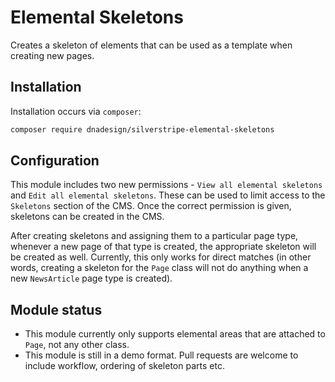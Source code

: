 # Elemental Skeletons

Creates a skeleton of elements that can be used as a template when creating new pages.

## Installation

Installation occurs via `composer`:

```bash
composer require dnadesign/silverstripe-elemental-skeletons
```

## Configuration

This module includes two new permissions - `View all elemental skeletons` and `Edit all elemental skeletons`. These can 
be used to limit access to the `Skeletons` section of the CMS. Once the correct permission is given, skeletons can be 
created in the CMS.

After creating skeletons and assigning them to a particular page type, whenever a new page of that type is created, the 
appropriate skeleton will be created as well. Currently, this only works for direct matches (in other words, creating a 
skeleton for the `Page` class will not do anything when a new `NewsArticle` page type is created).

## Module status

 * This module currently only supports elemental areas that are attached to `Page`, not any other class.
 * This module is still in a demo format. Pull requests are welcome to include workflow, ordering of skeleton parts etc.
